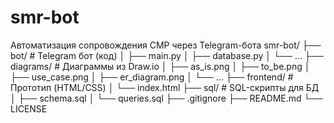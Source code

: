# smr-bot
Автоматизация сопровождения СМР через Telegram-бота
smr-bot/
├── bot/                  # Telegram бот (код)
│   ├── main.py
│   ├── database.py
│   └── ...
├── diagrams/             # Диаграммы из Draw.io
│   ├── as_is.png
│   ├── to_be.png
│   ├── use_case.png
│   ├── er_diagram.png
│   └── ...
├── frontend/             # Прототип (HTML/CSS)
│   └── index.html
├── sql/                  # SQL-скрипты для БД
│   ├── schema.sql
│   └── queries.sql
├── .gitignore
├── README.md
└── LICENSE
